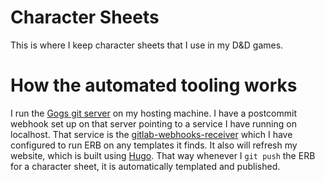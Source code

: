 # Character Sheets

This is where I keep character sheets that I use in my D&D games.  

# How the automated tooling works

I run the [Gogs git server](https://gogs.io) on my hosting machine.  I have a
postcommit webhook set up on that server pointing to a service I have running on
localhost.  That service is the
[gitlab-webhooks-receiver](https://github.com/shawn-sterling/gitlab-webhook-receiver)
which I have configured to run ERB on any templates it finds.  It also will
refresh my website, which is built using [Hugo](https://gohugo.io/).  That way
whenever I `git push` the ERB for a character sheet, it is automatically
templated and published.
